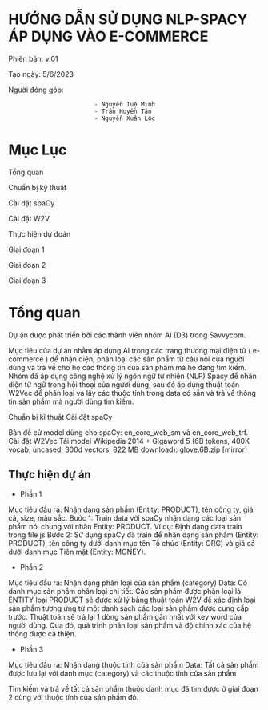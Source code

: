 # HƯỚNG DẪN SỬ DỤNG NLP-SPACY ÁP DỤNG VÀO E-COMMERCE
 
Phiên bản: v.01

Tạo ngày: 5/6/2023

Người đóng góp:

                         	- Nguyễn Tuệ Minh
                         	- Trần Huyền Tân
                         	- Nguyễn Xuân Lộc
 

# Mục Lục

Tổng quan

Chuẩn bị kỹ thuật

Cài đặt spaCy

Cài đặt W2V

Thực hiện dự đoán

Giai đoạn 1

Giai đoạn 2

Giai đoạn 3


# Tổng quan
Dự án được phát triển bởi các thành viên nhóm AI (D3) trong Savvycom.

Mục tiêu của dự án nhằm áp dụng AI trong các trang thương mại điện tử ( e-commerce ) để nhận diện, phân loại các sản phẩm từ câu nói của người dùng và trả về cho họ các thông tin của sản phẩm mà họ đang tìm kiếm.
Nhóm đã áp dụng công nghệ xử lý ngôn ngữ tự nhiên (NLP) Spacy để nhận diện từ ngữ trong hội thoại của người dùng, sau đó áp dụng thuật toán W2Vec để phân loại và lấy các thuộc tính trong data có sẵn và trả về thông tin sản phẩm mà người dùng tìm kiếm.

Chuẩn bị kĩ thuật
Cài đặt spaCy 

Bản đề cử model dùng cho spaCy: en_core_web_sm và en_core_web_trf.
Cài đặt W2Vec
Tải model 
Wikipedia 2014 + Gigaword 5 (6B tokens, 400K vocab, uncased, 300d vectors, 822 MB download): glove.6B.zip [mirror]

## Thực hiện dự án
- Phần 1

Mục tiêu đầu ra: Nhận dạng sản phẩm (Entity: PRODUCT), tên công ty, giá cả, size, màu sắc.
Bước 1: Train data với spaCy nhận dạng các loại sản phẩm nói chung với nhãn Entity: PRODUCT.
Ví dụ: Định dạng data train trong file js
Bước 2: Sử dụng spaCy đã train để nhận dạng sản phẩm (Entity: PRODUCT), tên công ty dưới danh mục tên Tổ chức (Entity: ORG) và giá cả dưới danh mục Tiền mặt (Entity: MONEY).	
- Phần 2

Mục tiêu đầu ra: Nhận dạng phân loại của sản phẩm (category)
Data: Có danh mục sản phẩm phân loại chi tiết.
Các sản phẩm được phân loại là ENTITY loại PRODUCT sẽ được xử lý bằng thuật toán W2V để xác định loại sản phẩm tương ứng từ một danh sách các loại sản phẩm được cung cấp trước. 
Thuật toán sẽ trả lại 1 dòng sản phẩm gần nhất với key word của người dùng. Qua đó, quá trình phân loại sản phẩm và độ chính xác của hệ thống được cả thiện.
- Phần 3

Mục tiêu đầu ra: Nhận dạng thuộc tính của sản phẩm 
Data: Tất cả sản phẩm được lưu lại với danh mục (category) và các thuộc tính của sản phẩm

Tìm kiếm và trả về tất cả sản phẩm thuộc danh mục đã tìm được ở giai đoạn 2 cùng với thuộc tính của sản phẩm đó.

